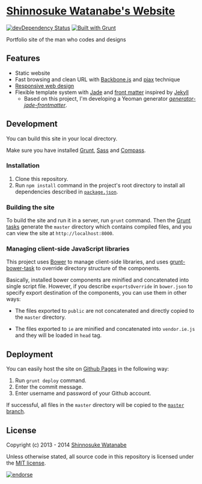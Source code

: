 # [Shinnosuke Watanabe's Website](http://shinnn.github.io)

[![devDependency Status](https://david-dm.org/shinnn/shinnn.github.io/dev-status.png)](https://david-dm.org/shinnn/shinnn.github.io#info=devDependencies)
[![Built with Grunt](https://cdn.gruntjs.com/builtwith.png)](http://gruntjs.com/)

Portfolio site of the man who codes and designs

## Features

* Static website
* Fast browsing and clean URL with [Backbone.js](http://backbonejs.org/) and [pjax](https://github.com/defunkt/jquery-pjax/) technique
* [Responsive web design](http://en.wikipedia.org/wiki/Responsive_web_design)
* Flexible template system with [Jade](http://jade-lang.com/) and [front matter](http://jekyllrb.com/docs/frontmatter/) inspired by [Jekyll](http://jekyllrb.com/)
  * Based on this project, I'm developing a Yeoman generator *[generator-jade-frontmatter](https://github.com/shinnn/generator-jade-frontmatter)*.

## Development

You can build this site in your local directory.

Make sure you have installed [Grunt](http://gruntjs.com/), [Sass](http://sass-lang.com/) and [Compass](http://compass-style.org/).

### Installation

1. Clone this repository.
2. Run `npm install` command in the project's root directory to install all dependencies described in [`package.json`](./package.json).

### Building the site

To build the site and run it in a server, run `grunt` command. Then the [Grunt tasks](./Gruntfile.coffee) generate the `master` directory which contains compiled files, and you can view the site at `http://localhost:8000`.

### Managing client-side JavaScript libraries

This project uses [Bower](http://bower.io/) to manage client-side libraries, and uses [grunt-bower-task](https://github.com/yatskevich/grunt-bower-task) to override directory structure of the components.

Basically, installed bower components are minified and concatenated into single script file. However, if you describe `exportsOverride` in `bower.json` to specify export destination of the components, you can use them in other ways:

* The files exported to `public` are not concatenated and directly copied to the `master` directory.

* The files exported to `ie` are minified and concatenated into `vendor.ie.js` and they will be loaded in `head` tag.

## Deployment

You can easily host the site on [Github Pages](http://pages.github.com/) in the following way:

1. Run `grunt deploy` command.
2. Enter the commit message.
3. Enter username and password of your Github account.

If successful, all files in the `master` directory will be copied to the [`master` branch](https://github.com/shinnn/shinnn.github.io/tree/master).

## License

Copyright (c) 2013 - 2014 [Shinnosuke Watanabe](https://github.com/shinnn)

Unless otherwise stated, all source code in this repository is licensed under the [MIT license](http://opensource.org/licenses/mit-license.php).

[![endorse](https://api.coderwall.com/shinnn/endorsecount.png)](https://coderwall.com/shinnn)
